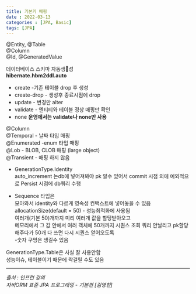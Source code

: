 ```yaml
---
title: 기본키 매핑
date : 2022-03-13
categories : [JPA, Basic]
tags: [JPA]
---
```

@Entity, @Table<br>
@Column<br>
@Id, @GeneratedValue<br>

데이터베이스 스키마 자동생성<br>
**hibernate.hbm2ddl.auto**
<property name=“hibernate.hbm2ddl.auto” value=“create” />
* create -기존 테이블 drop 후 생성
* create-drop - 생성후 종료시점에 drop
* update - 변경만 alter
* validate - 엔티티와 테이블 정상 매핑만 확인
* none
  **운영에서는 validate나 none만 사용**


@Column<br>
@Temporal  - 날짜 타입 매핑<br>
@Enumerated  -enum 타입 매핑<br>
@Lob - BLOB, CLOB 매핑 (large object)<br>
@Transient - 매핑 하지 않음<br>

* GenerationType.Identity<br>
  auto_increment 는db에 넣어져봐야 pk 알수 있어서 commit 시점 외에 예외적으로
  Persist 시점에 db쿼리 수행

* Sequence 타입은<br>
  모아와서 identity와 다르게 영속성 컨택스트에 넣어놓을 수 있음<br>
  allocationSize(default = 50) - 성능최적화에 사용됨<br>
  여러개(기본 50)개까지 미리 여러개 값을 할당받아오고<br>
  메모리에서 그 값 안에서 여러 객체에 50개까지 시퀀스 조회 쿼리 안날리고 pk할당해주다가 50개 다 쓰면 다시 시퀀스 얻어오도록<br>
  -숫자 구멍은 생길수 있음

GenerationType.Table은 사실 잘 사용안함<br>
성능이슈, 테이블이기 때문에 락걸릴 수도 있음


*** 
_출처 : 인프런 강의 <br>_
*자바ORM 표준 JPA 프로그래밍 - 기본편 [김영한]*